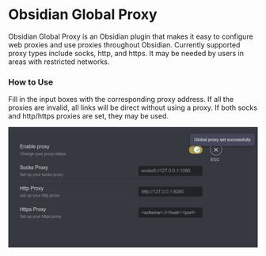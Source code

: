 # Obsidian Global Proxy

Obsidian Global Proxy is an Obsidian plugin that makes it easy to configure web proxies and use proxies throughout Obsidian. Currently supported proxy types include socks, http, and https. It may be needed by users in areas with restricted networks.

### How to Use

Fill in the input boxes with the corresponding proxy address. If all the proxies are invalid, all links will be direct without using a proxy. If both socks and http/https proxies are set, they may be used.

![Setting Tab](assets/SettingTab.png)

